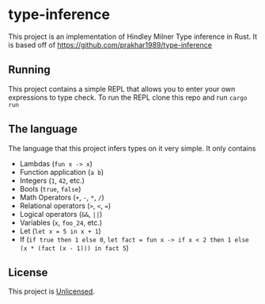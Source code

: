 # type-inference

This project is an implementation of Hindley Milner Type inference in Rust. It is based off of https://github.com/prakhar1989/type-inference

## Running
This project contains a simple REPL that allows you to enter your own expressions to type check. To run the REPL clone this repo and run `cargo run`

## The language
The language that this project infers types on it very simple. It only contains

* Lambdas (`fun x -> x`)
* Function application (`a b`)
* Integers (`1`, `42`, etc.)
* Bools (`true`, `false`)
* Math Operators (`+`, `-`, `*`, `/`)
* Relational operators (`>`, `<`, `=`)
* Logical operators (`&&`, `||`)
* Variables (`x`, `foo_24`, etc.)
* Let (`let x = 5 in x + 1`)
* If (`if true then 1 else 0`, `let fact = fun x -> if x < 2 then 1 else (x * (fact (x - 1))) in fact 5`)

## License
This project is [Unlicensed](UNLICENSE).